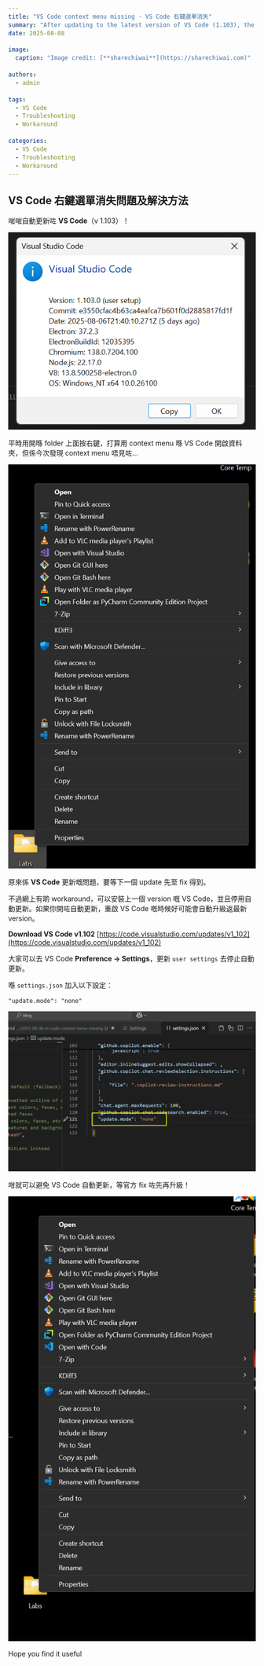 ```yaml
---
title: "VS Code context menu missing - VS Code 右鍵選單消失"
summary: "After updating to the latest version of VS Code (1.103), the context menu disappeared. Here's how to fix it."
date: 2025-08-08

image:
  caption: "Image credit: [**sharechiwai**](https://sharechiwai.com)"

authors:
  - admin

tags:
  - VS Code
  - Troubleshooting
  - Workaround

categories:
  - VS Code
  - Troubleshooting
  - Workaround
---
```


## VS Code 右鍵選單消失問題及解決方法

啱啱自動更新咗 **VS Code**（v 1.103）！

![VS Code v1.103 更新畫面](vscode-version1.103.0.png)

平時用開喺 folder 上面按右鍵，打算用 context menu 喺 VS Code 開啟資料夾，但係今次發現 context menu 唔見咗...

![VS Code context menu missing](open-with-vscode-missing.png)

原來係 **VS Code** 更新嘅問題，要等下一個 update 先至 fix 得到。

不過網上有啲 workaround，可以安裝上一個 version 嘅 VS Code，並且停用自動更新。如果你開咗自動更新，重啟 VS Code 嘅時候好可能會自動升級返最新 version。

**Download VS Code v1.102**
[https://code.visualstudio.com/updates/v1_102](https://code.visualstudio.com/updates/v1_102)

大家可以去 VS Code **Preference → Settings**，更新 `user settings` 去停止自動更新。

喺 `settings.json` 加入以下設定：

```jsonc
"update.mode": "none"
```
![Update VS Code settings.json](settings-json.png)

咁就可以避免 VS Code 自動更新，等官方 fix 咗先再升級！

![VS Code context menu is back](vscode-context-menu.png)

Hope you find it useful